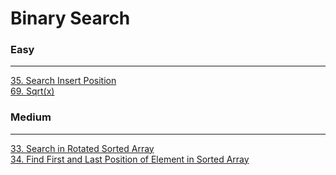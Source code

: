 # Binary Search

### Easy
---
[35. Search Insert Position](solutions/0035-Search%20Insert%20Position.md)</br>
[69. Sqrt(x)](solutions/0069-Sqrt(x).md)</br>

### Medium
---
[33. Search in Rotated Sorted Array](solutions/0033-Search%20in%20Rotated%20Sorted%20Array.md)</br>
[34. Find First and Last Position of Element in Sorted Array](solutions/0034-Find%20First%20and%20Last%20Position%20of%20Element%20in%20Sorted%20Array.md)</br>